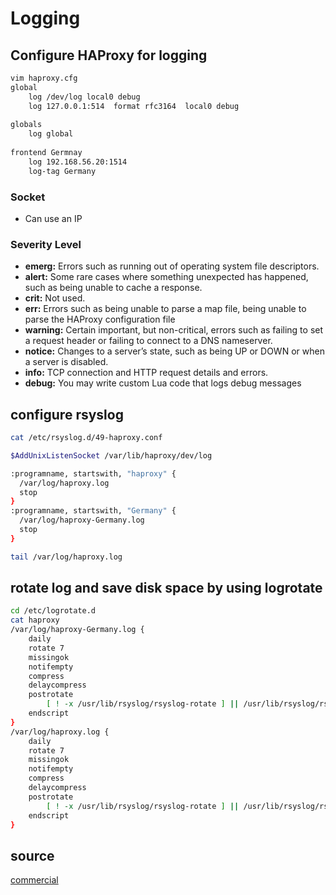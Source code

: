 # Logging

## Configure HAProxy for logging
```bash
vim haproxy.cfg
global
    log /dev/log local0 debug
    log 127.0.0.1:514  format rfc3164  local0 debug
    
globals
    log global
    
frontend Germnay
    log 192.168.56.20:1514
    log-tag Germany
```

### Socket

* Can use an IP 

### Severity Level

* __emerg:__  Errors such as running out of operating system file descriptors.
* __alert:__ Some rare cases where something unexpected has happened, such as being unable to cache a response.
* __crit:__ Not used.
* __err:__ Errors such as being unable to parse a map file, being unable to parse the HAProxy configuration file
* __warning:__ Certain important, but non-critical, errors such as failing to set a request header or failing to connect to a DNS nameserver.
* __notice:__ Changes to a server’s state, such as being UP or DOWN or when a server is disabled.
* __info:__ TCP connection and HTTP request details and errors.
* __debug:__ You may write custom Lua code that logs debug messages

## 



## configure rsyslog

```bash
cat /etc/rsyslog.d/49-haproxy.conf

$AddUnixListenSocket /var/lib/haproxy/dev/log

:programname, startswith, "haproxy" {
  /var/log/haproxy.log
  stop
}
:programname, startswith, "Germany" {
  /var/log/haproxy-Germany.log
  stop
}
```

```bash
tail /var/log/haproxy.log
```

## rotate log and save disk space by using logrotate

```bash
cd /etc/logrotate.d
cat haproxy
/var/log/haproxy-Germany.log {
    daily
    rotate 7
    missingok
    notifempty
    compress
    delaycompress
    postrotate
        [ ! -x /usr/lib/rsyslog/rsyslog-rotate ] || /usr/lib/rsyslog/rsyslog-rotate
    endscript
}
/var/log/haproxy.log {
    daily
    rotate 7
    missingok
    notifempty
    compress
    delaycompress
    postrotate
        [ ! -x /usr/lib/rsyslog/rsyslog-rotate ] || /usr/lib/rsyslog/rsyslog-rotate
    endscript
}


```


## source
[commercial](https://www.haproxy.com/blog/introduction-to-haproxy-logging)